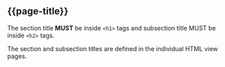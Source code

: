 ## {{page-title}}

The section title **MUST** be inside `<h1>` tags and subsection title MUST be inside `<h2>` tags.

The section and subsection titles are defined in the individual HTML view pages.

